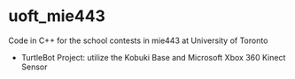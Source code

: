 # uoft_mie443
Code in C++ for the school contests in mie443 at University of Toronto
 - TurtleBot Project: utilize the Kobuki Base and Microsoft Xbox 360 Kinect Sensor 
